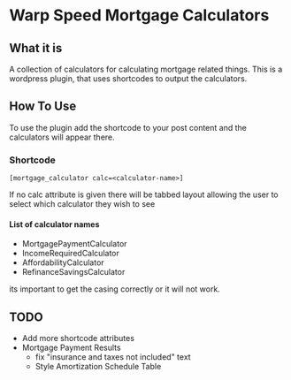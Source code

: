 # Warp Speed Mortgage Calculators

## What it is

A collection of calculators for calculating mortgage related things. This is a wordpress plugin, that uses shortcodes to output the calculators.

## How To Use

To use the plugin add the shortcode to your post content and the calculators will appear there.

### Shortcode

```
[mortgage_calculator calc=<calculator-name>]
```

If no calc attribute is given there will be tabbed layout allowing the user to select which calculator they wish to see

#### List of calculator names

- MortgagePaymentCalculator
- IncomeRequiredCalculator
- AffordabilityCalculator
- RefinanceSavingsCalculator

its important to get the casing correctly or it will not work.

## TODO

- Add more shortcode attributes
- Mortgage Payment Results
  - fix "insurance and taxes not included" text
  - Style Amortization Schedule Table
